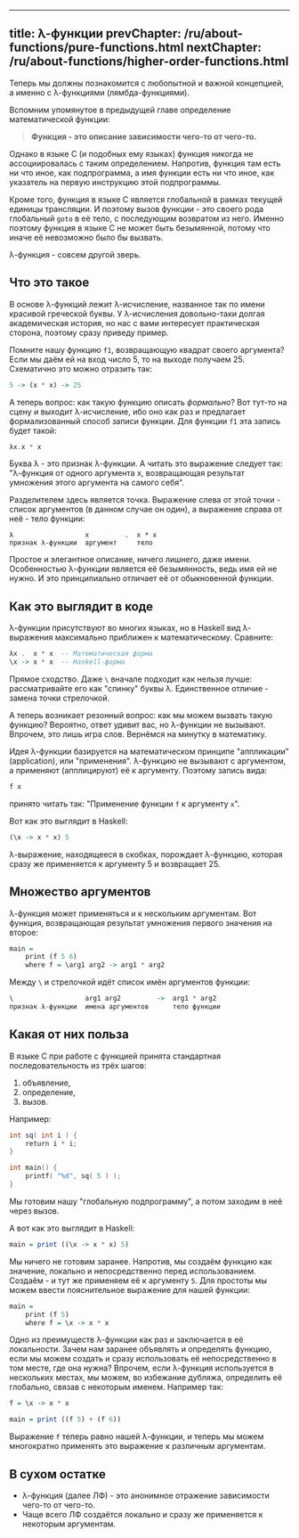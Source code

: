 ----
title: λ-функции
prevChapter: /ru/about-functions/pure-functions.html
nextChapter: /ru/about-functions/higher-order-functions.html
----

Теперь мы должны познакомится с любопытной и важной концепцией, а именно с λ-функциями (лямбда-функциями).

Вспомним упомянутое в предыдущей главе определение математической функции:

> **Функция - это описание зависимости чего-то от чего-то.** 

Однако в языке C (и подобных ему языках) функция никогда не ассоциировалась с таким определением. Напротив, функция там есть ни что иное, как подпрограмма, а имя функции есть ни что иное, как указатель на первую инструкцию этой подпрограммы.

Кроме того, функция в языке C является глобальной в рамках текущей единицы трансляции. И поэтому вызов функции - это своего рода глобальный `goto` в её тело, с последующим возвратом из него. Именно поэтому функция в языке C не может быть безымянной, потому что иначе её невозможно было бы вызвать.

λ-функция - совсем другой зверь.

## Что это такое

В основе λ-функций лежит λ-исчисление, названное так по имени красивой греческой буквы. У λ-исчисления довольно-таки долгая академическая история, но нас с вами интересует практическая сторона, поэтому сразу приведу пример.

Помните нашу функцию `f1`, возвращающую квадрат своего аргумента? Если мы даём ей на вход число 5, то на выходе получаем 25. Схематично это можно отразить так: 

```haskell
5 -> (x * x) -> 25
```

А теперь вопрос: как такую функцию описать *формально*? Вот тут-то на сцену и выходит λ-исчисление, ибо оно как раз и предлагает формализованный способ записи функции. Для функции `f1` эта запись будет такой:

```haskell
λx.x * x 
```

Буква λ - это признак λ-функции. А читать это выражение следует так: "λ-функция от одного аргумента x, возвращающая результат умножения этого аргумента на самого себя".

Разделителем здесь является точка. Выражение слева от этой точки - список аргументов (в данном случае он один), а выражение справа от неё - тело функции:

```
λ                  x         .  x * x
признак λ-функции  аргумент     тело
```

Простое и элегантное описание, ничего лишнего, даже имени. Особенностью λ-функции является её безымянность, ведь имя ей не нужно. И это принципиально отличает её от обыкновенной функции.

## Как это выглядит в коде

λ-функции присутствуют во многих языках, но в Haskell вид λ-выражения максимально приближен к математическому. Сравните:

```haskell
λx .  x * x  -- Математическая форма
\x -> x * x  -- Haskell-форма
```

Прямое сходство. Даже `\` вначале подходит как нельзя лучше: рассматривайте его как "спинку" буквы λ. Единственное отличие - замена точки стрелочкой.

А теперь возникает резонный вопрос: как мы можем вызвать такую функцию? Вероятно, ответ удивит вас, но λ-функции не вызывают. Впрочем, это лишь игра слов. Вернёмся на минутку в математику.

Идея λ-функции базируется на математическом принципе "аппликации" (application), или "применения". λ-функцию не вызывают с аргументом, а применяют (апплицируют) её к аргументу. Поэтому запись вида:

```haskell
f x
```

принято читать так: "Применение функции `f` к аргументу `x`".

Вот как это выглядит в Haskell:

```haskell
(\x -> x * x) 5
```

λ-выражение, находящееся в скобках, порождает λ-функцию, которая сразу же применяется к аргументу 5 и возвращает 25.

## Множество аргументов

λ-функция может применяться и к нескольким аргументам. Вот функция, возвращающая результат умножения первого значения на второе:

```haskell
main =
    print (f 5 6)
    where f = \arg1 arg2 -> arg1 * arg2
```

Между `\` и стрелочкой идёт список имён аргументов функции:

```haskell
\                  arg1 arg2         ->  arg1 * arg2
признак λ-функции  имена аргументов      тело функции
```

## Какая от них польза

В языке C при работе с функцией принята стандартная последовательность из трёх шагов:

1. объявление,
2. определение,
3. вызов.

Например:

```c
int sq( int i ) {
    return i * i;
}

int main() {
    printf( "%d", sq( 5 ) );
}
```

Мы готовим нашу "глобальную подпрограмму", а потом заходим в неё через вызов.

А вот как это выглядит в Haskell:

```haskell
main = print ((\x -> x * x) 5)
```

Мы ничего не готовим заранее. Напротив, мы создаём функцию как значение, локально и непосредственно перед использованием. Создаём - и тут же применяем её к аргументу `5`. Для простоты мы можем ввести пояснительное выражение для нашей функции:

```haskell
main =
    print (f 5)
    where f = \x -> x * x
```

Одно из преимуществ λ-функции как раз и заключается в её локальности. Зачем нам заранее объявлять и определять функцию, если мы можем создать и сразу использовать её непосредственно в том месте, где она нужна? Впрочем, если λ-функция используется в нескольких местах, мы можем, во избежание дубляжа, определить её глобально, связав с некоторым именем. Например так:

```haskell
f = \x -> x * x

main = print ((f 5) + (f 6))
```

Выражение `f` теперь равно нашей λ-функции, и теперь мы можем многократно применять это выражение к различным аргументам.

## В сухом остатке

* λ-функция (далее ЛФ) - это анонимное отражение зависимости чего-то от чего-то.
* Чаще всего ЛФ создаётся локально и сразу же применяется к некоторым аргументам.

